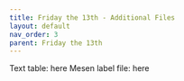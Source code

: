 ```yaml
---
title: Friday the 13th - Additional Files
layout: default
nav_order: 3
parent: Friday the 13th
---
```


Text table: here
Mesen label file: here
